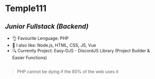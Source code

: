 # Temple111
## _Junior Fullstack (Backend)_

- 👌 Favourite Lenguage: PHP 
- 🍕 I also like: Node.js, HTML, CSS, JS, Vue
- 🔍 Currently Project: Easy-DJS - DiscordJS Library (Project Builder & Easier Functions)

##

> PHP cannot be dying if the 80% of the web uses it
